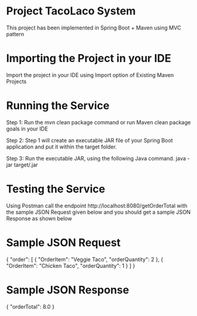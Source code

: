 # Project TacoLaco System

This project has been implemented in Spring Boot + Maven using MVC pattern

# Importing the Project in your IDE

Import the project in your IDE using Import option of Existing Maven Projects

# Running the Service
Step 1: Run the mvn clean package command or run Maven clean package goals in your IDE

Step 2: Step 1 will create an executable JAR file of your Spring Boot application and put it within the target folder.

Step 3: Run the executable JAR, using the following Java command.
java -jar target/<your-jar-name>.jar

# Testing the Service
Using Postman call the endpoint http://localhost:8080/getOrderTotal with the sample JSON Request given below and you should get a sample JSON Response as shown below

# Sample JSON Request

{
    "order": [
        {
            "OrderItem": "Veggie Taco",
            "orderQuantity": 2
        },
         {
            "OrderItem": "Chicken Taco",
            "orderQuantity": 1
        }
    ]
}

# Sample JSON Response
{
    "orderTotal": 8.0
}
